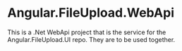﻿# Angular.FileUpload.WebApi

This is a .Net WebApi project that is the service for the Angular.FileUpload.UI repo.  They are to be used together.